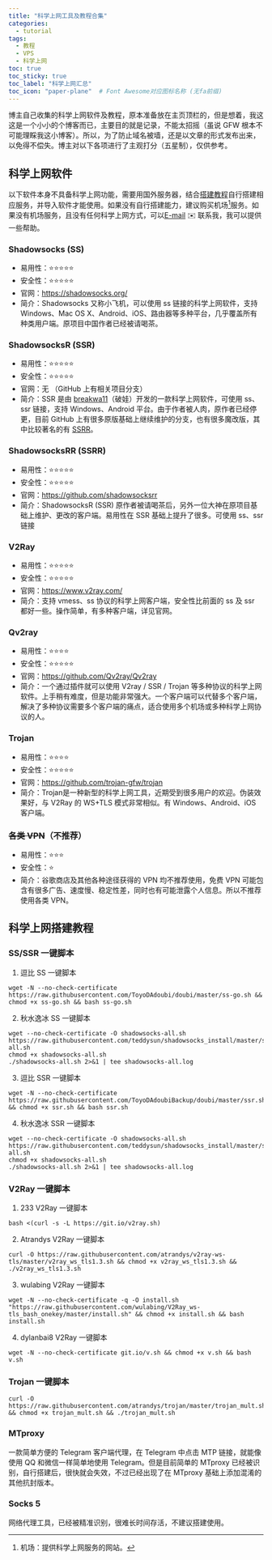 ```yaml
---
title: "科学上网工具及教程合集"
categories:
  - tutorial
tags:
  - 教程
  - VPS
  - 科学上网
toc: true
toc_sticky: true
toc_label: "科学上网汇总"
toc_icon: "paper-plane"  # Font Awesome对应图标名称 (无fa前缀)	
---
```


博主自己收集的科学上网软件及教程，原本准备放在主页顶栏的，但是想着，我这这是一个小小的个博客而已，主要目的就是记录，不能太招摇（虽说 GFW 根本不可能理睬我这小博客）。所以，为了防止域名被墙，还是以文章的形式发布出来，以免得不偿失。博主对以下各项进行了主观打分（五星制），仅供参考。

## 科学上网软件
以下软件本身不具备科学上网功能，需要用国外服务器，结合[搭建教程](#科学上网搭建教程)自行搭建相应服务，并导入软件才能使用。如果没有自行搭建能力，建议购买机场[^1]服务。如果没有机场服务，且没有任何科学上网方式，可以[E-mail](mailto:xuhao0347@gmail.com) :envelope: 联系我，我可以提供一些帮助。

### Shadowsocks (SS)
- 易用性：:star::star::star::star::star:
- 安全性：:star::star::star::star::star:
- 官网：<https://shadowsocks.org/>
- 简介：Shadowsocks 又称小飞机，可以使用 ss 链接的科学上网软件，支持 Windows、Mac OS X、Android、iOS、路由器等多种平台，几乎覆盖所有种类用户端。原项目中国作者已经被请喝茶。

### ShadowsocksR (SSR)
- 易用性：:star::star::star::star::star:
- 安全性：:star::star::star::star::star:
- 官网：无 （GitHub 上有相关项目分支）
- 简介：SSR 是由 [breakwa11](https://mobile.twitter.com/breakwa11)（破娃）开发的一款科学上网软件，可使用 ss、ssr 链接，支持 Windows、Android 平台。由于作者被人肉，原作者已经停更，目前 GitHub 上有很多原版基础上继续维护的分支，也有很多魔改版，其中比较著名的有 [SSRR](#SSRR)。


### <span id="SSRR">ShadowsocksRR</span> (SSRR)
- 易用性：:star::star::star::star::star:
- 安全性：:star::star::star::star::star:
- 官网：<https://github.com/shadowsocksrr>
- 简介：ShadowsocksR (SSR) 原作者被请喝茶后，另外一位大神在原项目基础上维护、更改的客户端。易用性在 SSR 基础上提升了很多。可使用 ss、ssr 链接


### V2Ray
- 易用性：:star::star::star::star::star:
- 安全性：:star::star::star::star::star:
- 官网：<https://www.v2ray.com/>
- 简介：支持 vmess、ss 协议的科学上网客户端，安全性比前面的 ss 及 ssr 都好一些。操作简单，有多种客户端，详见官网。
  
### Qv2ray
- 易用性：:star::star::star::star:
- 安全性：:star::star::star::star::star:
- 官网：<https://github.com/Qv2ray/Qv2ray>
- 简介：一个通过插件就可以使用 V2ray / SSR / Trojan 等多种协议的科学上网软件。上手稍有难度，但是功能非常强大。一个客户端可以代替多个客户端，解决了多种协议需要多个客户端的痛点，适合使用多个机场或多种科学上网协议的人。


### Trojan
- 易用性：:star::star::star::star:
- 安全性：:star::star::star::star::star:
- 官网：<https://github.com/trojan-gfw/trojan>
- 简介：Trojan是一种新型的科学上网工具，近期受到很多用户的欢迎。伪装效果好，与 V2Ray 的 WS+TLS 模式非常相似。有 Windows、Android、iOS 客户端。


### ~~各类 VPN~~（不推荐）
- 易用性：:star::star::star:
- 安全性：:star:
- 简介：谷歌商店及其他各种途径获得的 VPN 均不推荐使用，免费 VPN 可能包含有很多广告、速度慢、稳定性差，同时也有可能泄露个人信息。所以不推荐使用各类 VPN。

## 科学上网搭建教程

### SS/SSR 一键脚本
1. 逗比 SS 一键脚本
```
wget -N --no-check-certificate https://raw.githubusercontent.com/ToyoDAdoubi/doubi/master/ss-go.sh && chmod +x ss-go.sh && bash ss-go.sh
```
2. 秋水逸冰 SS 一键脚本
```
wget --no-check-certificate -O shadowsocks-all.sh https://raw.githubusercontent.com/teddysun/shadowsocks_install/master/shadowsocks-all.sh
chmod +x shadowsocks-all.sh
./shadowsocks-all.sh 2>&1 | tee shadowsocks-all.log
```
3. 逗比 SSR 一键脚本
```
wget -N --no-check-certificate https://raw.githubusercontent.com/ToyoDAdoubiBackup/doubi/master/ssr.sh && chmod +x ssr.sh && bash ssr.sh
```
4. 秋水逸冰 SSR 一键脚本
```
wget --no-check-certificate -O shadowsocks-all.sh https://raw.githubusercontent.com/teddysun/shadowsocks_install/master/shadowsocks-all.sh
chmod +x shadowsocks-all.sh
./shadowsocks-all.sh 2>&1 | tee shadowsocks-all.log
```

### V2Ray 一键脚本
1. 233 V2Ray 一键脚本
```
bash <(curl -s -L https://git.io/v2ray.sh)
```

2. Atrandys V2Ray 一键脚本
```
curl -O https://raw.githubusercontent.com/atrandys/v2ray-ws-tls/master/v2ray_ws_tls1.3.sh && chmod +x v2ray_ws_tls1.3.sh && ./v2ray_ws_tls1.3.sh
```

3. wulabing V2Ray 一键脚本
```
wget -N --no-check-certificate -q -O install.sh "https://raw.githubusercontent.com/wulabing/V2Ray_ws-tls_bash_onekey/master/install.sh" && chmod +x install.sh && bash install.sh
```
4. dylanbai8 V2Ray 一键脚本
```
wget -N --no-check-certificate git.io/v.sh && chmod +x v.sh && bash v.sh
```

### Trojan 一键脚本
```
curl -O https://raw.githubusercontent.com/atrandys/trojan/master/trojan_mult.sh && chmod +x trojan_mult.sh && ./trojan_mult.sh
```

### MTproxy
一款简单方便的 Telegram 客户端代理，在 Telegram 中点击 MTP 链接，就能像使用 QQ 和微信一样简单地使用 Telegram。但是目前简单的 MTproxy 已经被识别，自行搭建后，很快就会失效，不过已经出现了在 MTproxy 基础上添加混淆的其他抗封版本。

### Socks 5
网络代理工具，已经被精准识别，很难长时间存活，不建议搭建使用。

[^1]: 机场：提供科学上网服务的网站。